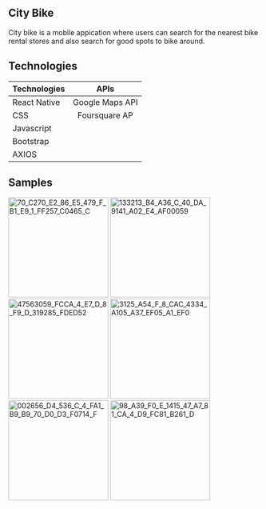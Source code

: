 ## City Bike
City bike is a mobile appication where users can search for the nearest bike rental stores and also search for good spots to bike around.

## Technologies 


| Technologies  | APIs            | 
| ------------- |:-------------:  | 
| React Native  | Google Maps API |
| CSS           | Foursquare AP   | 
| Javascript    |
| Bootstrap     |
| AXIOS         |


## Samples

<img src="https://image.ibb.co/hkfquJ/70_C270_E2_86_E5_479_F_B1_E9_1_FF257_C0465_C.png" alt="70_C270_E2_86_E5_479_F_B1_E9_1_FF257_C0465_C" border="0" width="200">

<img src="https://image.ibb.co/mJtM1y/133213_B4_A36_C_40_DA_9141_A02_E4_AF00059.png" alt="133213_B4_A36_C_40_DA_9141_A02_E4_AF00059" border="0" width="200">

<img src="https://image.ibb.co/i7JAuJ/47563059_FCCA_4_E7_D_8_F9_D_319285_FDED52.png" alt="47563059_FCCA_4_E7_D_8_F9_D_319285_FDED52" border="0" width="200">

<img src="https://image.ibb.co/df8X8d/3125_A54_F_8_CAC_4334_A105_A37_EF05_A1_EF0.png" alt="3125_A54_F_8_CAC_4334_A105_A37_EF05_A1_EF0" border="0" width="200">


<img src="https://image.ibb.co/eg1Kod/002656_D4_536_C_4_FA1_B9_B9_70_D0_D3_F0714_F.png" alt="002656_D4_536_C_4_FA1_B9_B9_70_D0_D3_F0714_F" border="0" width="200">

<img src="https://image.ibb.co/cL0C8d/98_A39_F0_E_1415_47_A7_81_CA_4_D9_FC81_B261_D.png" alt="98_A39_F0_E_1415_47_A7_81_CA_4_D9_FC81_B261_D" border="0" width="200">



